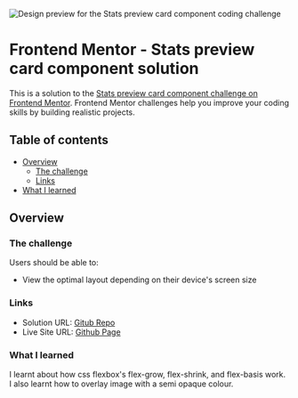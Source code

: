 ![Design preview for the Stats preview card component coding challenge](https://res.cloudinary.com/dz209s6jk/image/upload/v1618491773/Challenges/pnczwsvslfwimxcqjrwm.jpg)

# Frontend Mentor - Stats preview card component solution

This is a solution to the [Stats preview card component challenge on Frontend Mentor](https://www.frontendmentor.io/challenges/stats-preview-card-component-8JqbgoU62). Frontend Mentor challenges help you improve your coding skills by building realistic projects.

## Table of contents

- [Overview](#overview)
  - [The challenge](#the-challenge)
  - [Links](#links)
- [What I learned](#what-i-learned)

## Overview

### The challenge

Users should be able to:

- View the optimal layout depending on their device's screen size

### Links

- Solution URL: [Gitub Repo](https://github.com/trafiki/stats-preview-card-component)
- Live Site URL: [Github Page](https://trafiki.github.io/stats-preview-card-component/)

### What I learned

I learnt about how css flexbox's flex-grow, flex-shrink, and flex-basis work. I also learnt how to overlay image with a semi opaque colour.
